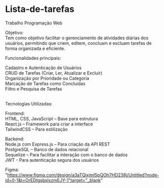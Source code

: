 # Lista-de-tarefas
Trabalho Programação Web 

Objetivo:<br>
 Tem como objetivo facilitar o gerenciamento de atividades diárias dos usuários, permitindo que criem, editem, concluam e excluam tarefas de forma organizada e eficiente.


Funcionalidades principais:

Cadastro e Autenticação de Usuários<br>
CRUD de Tarefas (Criar, Ler, Atualizar e Excluir)<br>
Organização por Prioridade ou Categoria<br>
Marcação de Tarefas como Concluídas<br>
Filtro e Pesquisa de Tarefas<br>
<br>

Tecnologias Utilizadas:<br>

Frontend:<br>
HTML, CSS, JavaScript – Base para estrutura<br>
React.js – Framework para criar a interface<br>
TailwindCSS – Para estilização <br>


Backend:<br> 
Node.js com Express.js – Para criação da API REST<br>
PostgreSQL – Banco de dados relacional<br>
Sequelize – Para facilitar a interação com o banco de dados<br>
JWT - Para autenticação segura dos usuários<br>


Figma:<br>
 "https://www.figma.com/design/a3aTQjxjmI5pQOh7HD238j/Untitled?node-id=0-1&t=OrEDtgsbxIxzmEJY-1"target="_blank"
